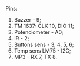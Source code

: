Pins:
1. Bazzer - 9;
2. TM 1637: CLK 10, DIO 11;
3. Potenciometer - A0;
4. IR - 2;
5. Buttons sens - 3, 4, 5, 6;
6. Temp sens LM75 - I2C;
7. MP3 - RX 7, TX 8.

